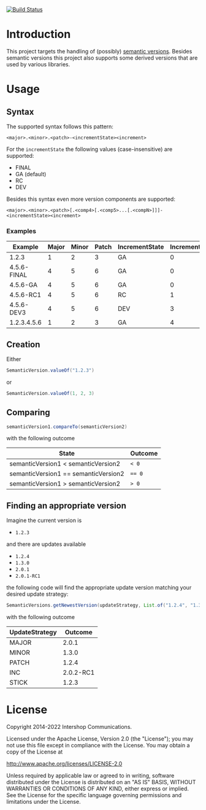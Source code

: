 [![Build Status](https://github.com/IntershopCommunicationsAG/sementic-version/actions/workflows/build.yml/badge.svg)](https://github.com/IntershopCommunicationsAG/sementic-version/actions/workflows/build.yml)

# Introduction

This project targets the handling of (possibly) [semantic versions](https://semver.org/). Besides semantic versions this project also supports some derived versions that are used by various libraries.

# Usage
## Syntax

The supported syntax follows this pattern:

`<major>.<minor>.<patch>-<incrementState><increment>`

For the `incrementState` the following values (case-insensitive) are supported:

  * FINAL
  * GA (default)
  * RC
  * DEV

Besides this syntax even more version components are supported:

`<major>.<minor>.<patch>[.<comp4>[.<comp5>...[.<compN>]]]-<incrementState><increment>`

### Examples

| Example     | Major | Minor | Patch | IncrementState | Increment |
|-------------|-------|-------|-------|----------------|-----------|
| 1.2.3       | 1     | 2     | 3     | GA             | 0         |
| 4.5.6-FINAL | 4     | 5     | 6     | GA             | 0         |
| 4.5.6-GA    | 4     | 5     | 6     | GA             | 0         |
| 4.5.6-RC1   | 4     | 5     | 6     | RC             | 1         |
| 4.5.6-DEV3  | 4     | 5     | 6     | DEV            | 3         |
| 1.2.3.4.5.6 | 1     | 2     | 3     | GA             | 4         |

## Creation

Either
```java
SemanticVersion.valueOf("1.2.3")
```

or
```java
SemanticVersion.valueOf(1, 2, 3)
```

## Comparing
```java
semanticVersion1.compareTo(semanticVersion2)
```

with the following outcome

| State                                | Outcome   |
|--------------------------------------|-----------|
| semanticVersion1 < semanticVersion2  | `< 0`     |
| semanticVersion1 == semanticVersion2 | `== 0`    |
| semanticVersion1 > semanticVersion2  | `> 0`     |

## Finding an appropriate version
Imagine the current version is
 * `1.2.3`

and there are updates available
 * `1.2.4`
 * `1.3.0`
 * `2.0.1`
 * `2.0.1-RC1`

the following code will find the appropriate update version matching your desired update strategy:
```java
SemanticVersions.getNewestVersion(updateStrategy, List.of("1.2.4", "1.3.0", "2.0.1", "2.0.2-RC1"), "1.2.3")
```

with the following outcome

| UpdateStrategy | Outcome   |
|----------------|-----------|
| MAJOR          | 2.0.1     |
| MINOR          | 1.3.0     |
| PATCH          | 1.2.4     |
| INC            | 2.0.2-RC1 |
| STICK          | 1.2.3     |

# License

Copyright 2014-2022 Intershop Communications.

Licensed under the Apache License, Version 2.0 (the "License"); you may not use this file except in compliance with the License. You may obtain a copy of the License at

http://www.apache.org/licenses/LICENSE-2.0

Unless required by applicable law or agreed to in writing, software distributed under the License is distributed on an "AS IS" BASIS, WITHOUT WARRANTIES OR CONDITIONS OF ANY KIND, either express or implied. See the License for the specific language governing permissions and limitations under the License.
